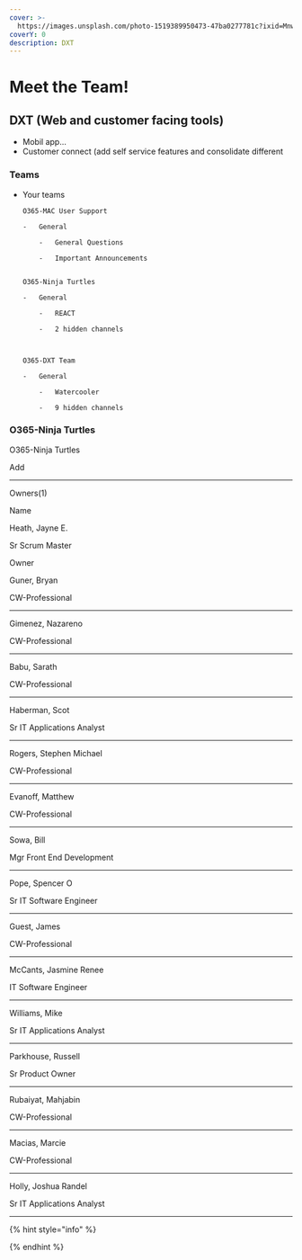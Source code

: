 ```yaml
---
cover: >-
  https://images.unsplash.com/photo-1519389950473-47ba0277781c?ixid=MnwxMjA3fDB8MHxwaG90by1wYWdlfHx8fGVufDB8fHx8&ixlib=rb-1.2.1&auto=format&fit=crop&w=2970&q=80
coverY: 0
description: DXT
---
```


# Meet the Team!

## DXT (Web and customer facing tools)&#x20;

* Mobil app...
* Customer connect (add self service features and consolidate different&#x20;

### &#x20;Teams

*   Your teams

    ```
    O365-MAC User Support

    -   General

        -   General Questions

        -   Important Announcements


    O365-Ninja Turtles

    -   General

        -   REACT

        -   2 hidden channels



    O365-DXT Team

    -   General

        -   Watercooler

        -   9 hidden channels
    ```

### O365-Ninja Turtles

O365-Ninja Turtles

Add

***

Owners(1)

Name

Heath, Jayne E.

Sr Scrum Master

Owner

Guner, Bryan

CW-Professional

***

Gimenez, Nazareno

CW-Professional

***

Babu, Sarath

CW-Professional

***

Haberman, Scot

Sr IT Applications Analyst

***

Rogers, Stephen Michael

CW-Professional

***

Evanoff, Matthew

CW-Professional

***

Sowa, Bill

Mgr Front End Development

***

Pope, Spencer O

Sr IT Software Engineer

***

Guest, James

CW-Professional

***

McCants, Jasmine Renee

IT Software Engineer

***

Williams, Mike

Sr IT Applications Analyst

***

Parkhouse, Russell

Sr Product Owner

***

Rubaiyat, Mahjabin

CW-Professional

***

Macias, Marcie

CW-Professional

***

Holly, Joshua Randel

Sr IT Applications Analyst

***

{% hint style="info" %}

{% endhint %}
